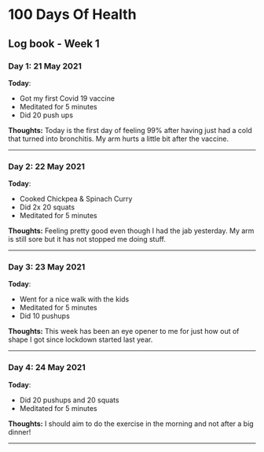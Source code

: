 # 100 Days Of Health

## Log book - Week 1

### Day 1: 21 May 2021

**Today**:

* Got my first Covid 19 vaccine
* Meditated for 5 minutes
* Did 20 push ups

**Thoughts:** Today is the first day of feeling 99% after having just had a cold that turned into bronchitis. My arm hurts a little bit after the vaccine.

---

### Day 2: 22 May 2021

**Today**:

* Cooked Chickpea & Spinach Curry
* Did 2x 20 squats
* Meditated for 5 minutes

**Thoughts:** Feeling pretty good even though I had the jab yesterday. My arm is still sore but it has not stopped me doing stuff.

---

### Day 3: 23 May 2021

**Today**:

* Went for a nice walk with the kids
* Meditated for 5 minutes
* Did 10 pushups

**Thoughts:** This week has been an eye opener to me for just how out of shape I got since lockdown started last year.

---

### Day 4: 24 May 2021

**Today**:

* Did 20 pushups and 20 squats
* Meditated for 5 minutes

**Thoughts:** I should aim to do the exercise in the morning and not after a big dinner!

---
